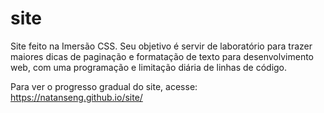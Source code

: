 # site
Site feito na Imersão CSS. 
Seu objetivo é servir de laboratório para trazer maiores dicas de paginação e formatação de texto para desenvolvimento web, com uma programação e limitação diária de linhas de código.

Para ver o progresso gradual do site, acesse: 
https://natanseng.github.io/site/

